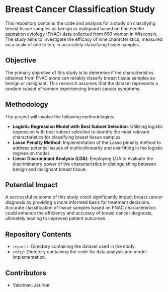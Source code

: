 # Breast Cancer Classification Study

This repository contains the code and analysis for a study on classifying breast tissue samples as benign or malignant based on fine needle aspiration cytology (FNAC) data collected from 699 women in Wisconsin. The study aims to investigate the efficacy of nine characteristics, measured on a scale of one to ten, in accurately classifying tissue samples.

## Objective

The primary objective of this study is to determine if the characteristics obtained from FNAC alone can reliably classify breast tissue samples as benign or malignant. This research assumes that the dataset represents a random subset of women experiencing breast cancer symptoms.

## Methodology

The project will involve the following methodologies:

- **Logistic Regression Model with Best Subset Selection**: Utilizing logistic regression with best subset selection to identify the most relevant characteristics for classifying breast tissue samples.
- **Lasso Penalty Method**: Implementation of the Lasso penalty method to address potential issues of multicollinearity and overfitting in the logistic regression model.
- **Linear Discriminant Analysis (LDA)**: Employing LDA to evaluate the discriminatory power of the characteristics in distinguishing between benign and malignant breast tissue.

## Potential Impact

A successful outcome of this study could significantly impact breast cancer diagnosis by providing a more informed basis for treatment decisions. Accurate classification of tissue samples based on FNAC characteristics could enhance the efficiency and accuracy of breast cancer diagnosis, ultimately leading to improved patient outcomes.

## Repository Contents

- `report/`: Directory containing the dataset used in the study.
- `code/`: Directory containing the code for data analysis and model implementation.

## Contributors

- Vaishnavi Jeurkar


